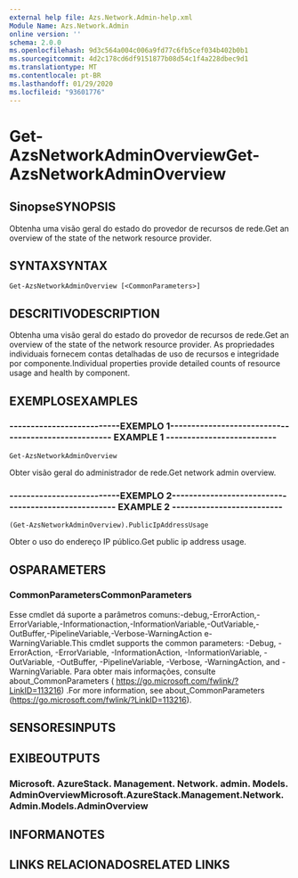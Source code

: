 ```yaml
---
external help file: Azs.Network.Admin-help.xml
Module Name: Azs.Network.Admin
online version: ''
schema: 2.0.0
ms.openlocfilehash: 9d3c564a004c006a9fd77c6fb5cef034b402b0b1
ms.sourcegitcommit: 4d2c178cd6df9151877b08d54c1f4a228dbec9d1
ms.translationtype: MT
ms.contentlocale: pt-BR
ms.lasthandoff: 01/29/2020
ms.locfileid: "93601776"
---
```

# <span data-ttu-id="68d6b-101">Get-AzsNetworkAdminOverview</span><span class="sxs-lookup"><span data-stu-id="68d6b-101">Get-AzsNetworkAdminOverview</span></span>

## <span data-ttu-id="68d6b-102">Sinopse</span><span class="sxs-lookup"><span data-stu-id="68d6b-102">SYNOPSIS</span></span>
<span data-ttu-id="68d6b-103">Obtenha uma visão geral do estado do provedor de recursos de rede.</span><span class="sxs-lookup"><span data-stu-id="68d6b-103">Get an overview of the state of the network resource provider.</span></span>

## <span data-ttu-id="68d6b-104">SYNTAX</span><span class="sxs-lookup"><span data-stu-id="68d6b-104">SYNTAX</span></span>

```
Get-AzsNetworkAdminOverview [<CommonParameters>]
```

## <span data-ttu-id="68d6b-105">DESCRITIVO</span><span class="sxs-lookup"><span data-stu-id="68d6b-105">DESCRIPTION</span></span>
<span data-ttu-id="68d6b-106">Obtenha uma visão geral do estado do provedor de recursos de rede.</span><span class="sxs-lookup"><span data-stu-id="68d6b-106">Get an overview of the state of the network resource provider.</span></span> <span data-ttu-id="68d6b-107">As propriedades individuais fornecem contas detalhadas de uso de recursos e integridade por componente.</span><span class="sxs-lookup"><span data-stu-id="68d6b-107">Individual properties provide detailed counts of resource usage and health by component.</span></span>

## <span data-ttu-id="68d6b-108">EXEMPLOS</span><span class="sxs-lookup"><span data-stu-id="68d6b-108">EXAMPLES</span></span>

### <span data-ttu-id="68d6b-109">--------------------------EXEMPLO 1--------------------------</span><span class="sxs-lookup"><span data-stu-id="68d6b-109">-------------------------- EXAMPLE 1 --------------------------</span></span>
```
Get-AzsNetworkAdminOverview
```

<span data-ttu-id="68d6b-110">Obter visão geral do administrador de rede.</span><span class="sxs-lookup"><span data-stu-id="68d6b-110">Get network admin overview.</span></span>

### <span data-ttu-id="68d6b-111">--------------------------EXEMPLO 2--------------------------</span><span class="sxs-lookup"><span data-stu-id="68d6b-111">-------------------------- EXAMPLE 2 --------------------------</span></span>
```
(Get-AzsNetworkAdminOverview).PublicIpAddressUsage
```

<span data-ttu-id="68d6b-112">Obter o uso do endereço IP público.</span><span class="sxs-lookup"><span data-stu-id="68d6b-112">Get public ip address usage.</span></span>

## <span data-ttu-id="68d6b-113">OS</span><span class="sxs-lookup"><span data-stu-id="68d6b-113">PARAMETERS</span></span>

### <span data-ttu-id="68d6b-114">CommonParameters</span><span class="sxs-lookup"><span data-stu-id="68d6b-114">CommonParameters</span></span>
<span data-ttu-id="68d6b-115">Esse cmdlet dá suporte a parâmetros comuns:-debug,-ErrorAction,-ErrorVariable,-Informationaction,-InformationVariable,-OutVariable,-OutBuffer,-PipelineVariable,-Verbose-WarningAction e-WarningVariable.</span><span class="sxs-lookup"><span data-stu-id="68d6b-115">This cmdlet supports the common parameters: -Debug, -ErrorAction, -ErrorVariable, -InformationAction, -InformationVariable, -OutVariable, -OutBuffer, -PipelineVariable, -Verbose, -WarningAction, and -WarningVariable.</span></span> <span data-ttu-id="68d6b-116">Para obter mais informações, consulte about_CommonParameters ( https://go.microsoft.com/fwlink/?LinkID=113216) .</span><span class="sxs-lookup"><span data-stu-id="68d6b-116">For more information, see about_CommonParameters (https://go.microsoft.com/fwlink/?LinkID=113216).</span></span>

## <span data-ttu-id="68d6b-117">SENSORES</span><span class="sxs-lookup"><span data-stu-id="68d6b-117">INPUTS</span></span>

## <span data-ttu-id="68d6b-118">EXIBE</span><span class="sxs-lookup"><span data-stu-id="68d6b-118">OUTPUTS</span></span>

### <span data-ttu-id="68d6b-119">Microsoft. AzureStack. Management. Network. admin. Models. AdminOverview</span><span class="sxs-lookup"><span data-stu-id="68d6b-119">Microsoft.AzureStack.Management.Network.Admin.Models.AdminOverview</span></span>

## <span data-ttu-id="68d6b-120">INFORMA</span><span class="sxs-lookup"><span data-stu-id="68d6b-120">NOTES</span></span>

## <span data-ttu-id="68d6b-121">LINKS RELACIONADOS</span><span class="sxs-lookup"><span data-stu-id="68d6b-121">RELATED LINKS</span></span>

